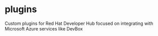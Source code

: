 # plugins
Custom plugins for Red Hat Developer Hub focused on integrating with Microsoft Azure services like DevBox
